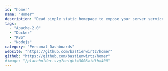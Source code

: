 ```yaml
---
id: "homer"
name: "Homer"
description: "Dead simple static homepage to expose your server services, with an easy yaml configuration and connectivity check."
tags:
  - "Apache-2.0"
  - "Docker"
  - "K8S"
  - "Nodejs"
category: "Personal Dashboards"
website: "https://github.com/bastienwirtz/homer"
github: "https://github.com/bastienwirtz/homer"
#image: "/placeholder.svg?height=300&width=400"
---
```


